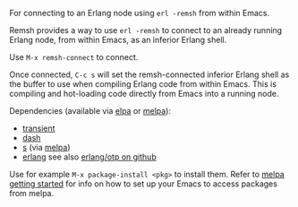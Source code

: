 For connecting to an Erlang node using `erl -remsh` from within Emacs.

Remsh provides a way to use `erl -remsh` to connect to an already
running Erlang node, from within Emacs, as an inferior Erlang shell.

Use `M-x remsh-connect` to connect.

Once connected, `C-c s` will set the remsh-connected inferior Erlang shell
as the buffer to use when compiling Erlang code from within Emacs.
This is compiling and hot-loading code directly from Emacs
into a running node.

Dependencies (available via [elpa](https://elpa.gnu.org/) or
[melpa](https://melpa.org/)):

* [transient](https://elpa.gnu.org/packages/transient.html)
* [dash](https://github.com/magnars/dash.el)
* [s](https://github.com/magnars/s.el) (via [melpa](https://melpa.org/))
* [erlang](https://melpa.org/#/erlang) see also [erlang/otp on github](https://github.com/erlang/otp/tree/master/lib/tools/emacs)

Use for example `M-x package-install <pkg>` to install them.  Refer to
[melpa getting started](https://melpa.org/#/getting-started) for
info on how to set up your Emacs to access packages from melpa.
